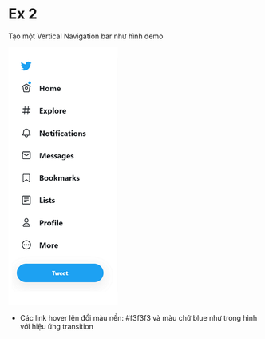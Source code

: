 # Ex 2

Tạo một Vertical Navigation bar như hình demo 

![](vertical-navigation-twitter.png)

- Các link hover lên đổi màu nền: #f3f3f3 và màu chữ blue như trong hình với hiệu ứng transition